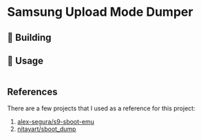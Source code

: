 # Samsung Upload Mode Dumper

## 🔨 Building

## 🧪 Usage

```bash
```

## References

There are a few projects that I used as a reference for this project:

1. [alex-segura/s9-sboot-emu](https://github.com/alex-segura/s9-sboot-emu)
2. [nitayart/sboot_dump](https://github.com/nitayart/sboot_dump)
